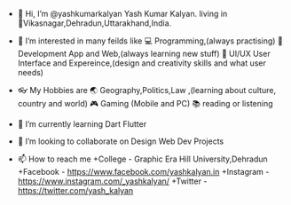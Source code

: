 - 👋 
     Hi, I’m @yashkumarkalyan Yash Kumar Kalyan.
     living in 🚵‍Vikasnagar,Dehradun,Uttarakhand,India.
     
- 👀 
     I’m interested in many feilds like 
     💻  Programming,(always practising)
     👷‍ Development App and Web,(always learning new stuff)
     🎢  UI/UX User Interface and Expereince,(design and creativity skills and what user needs)
     
- 👓
     My Hobbies are
     🌏  Geography,Politics,Law ,(learning about culture, country and world)
     🎮  Gaming (Mobile and PC)
     📚  reading or listening
     
- 🌱 I’m currently learning 
      Dart
      Flutter
      
- 💞️ I’m looking to collaborate on 
      Design
      Web Dev Projects
      
- 📫 How to reach me 
     +College   - Graphic Era Hill University,Dehradun
     +Facebook  - https://www.facebook.com/yashkalyan.in
     +Instagram - https://www.instagram.com/_yashkalyan/
     +Twitter   - https://twitter.com/yash_kalyan



<!---
yashkumarkalyan/yashkumarkalyan is a ✨ special ✨ repository because its `README.md` (this file) appears on your GitHub profile.
You can click the Preview link to take a look at your changes.
--->

